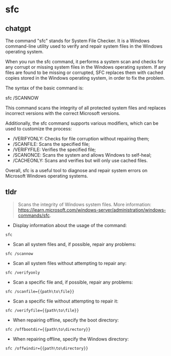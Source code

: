 # sfc 
## chatgpt 
The command "sfc" stands for System File Checker. It is a Windows command-line utility used to verify and repair system files in the Windows operating system. 

When you run the sfc command, it performs a system scan and checks for any corrupt or missing system files in the Windows operating system. If any files are found to be missing or corrupted, SFC replaces them with cached copies stored in the Windows operating system, in order to fix the problem.

The syntax of the basic command is:

sfc /SCANNOW

This command scans the integrity of all protected system files and replaces incorrect versions with the correct Microsoft versions. 

Additionally, the sfc command supports various modifiers, which can be used to customize the process:

- /VERIFYONLY: Checks for file corruption without repairing them;
- /SCANFILE: Scans the specified file;
- /VERIFYFILE: Verifies the specified file;
- /SCANONCE: Scans the system and allows Windows to self-heal;
- /CACHEONLY: Scans and verifies but will only use cached files.

Overall, sfc is a useful tool to diagnose and repair system errors on Microsoft Windows operating systems. 

## tldr 
 
> Scans the integrity of Windows system files.
> More information: <https://learn.microsoft.com/windows-server/administration/windows-commands/sfc>.

- Display information about the usage of the command:

`sfc`

- Scan all system files and, if possible, repair any problems:

`sfc /scannow`

- Scan all system files without attempting to repair any:

`sfc /verifyonly`

- Scan a specific file and, if possible, repair any problems:

`sfc /scanfile={{path\to\file}}`

- Scan a specific file without attempting to repair it:

`sfc /verifyfile={{path\to\file}}`

- When repairing offline, specify the boot directory:

`sfc /offbootdir={{path\to\directory}}`

- When repairing offline, specify the Windows directory:

`sfc /offwindir={{path\to\directory}}`
